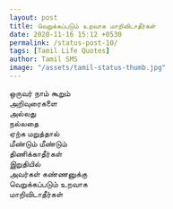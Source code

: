 ```yaml
---
layout: post
title: வெறுக்கப்படும் உறவாக மாறிவிடாதீர்கள் 
date: 2020-11-16 15:12 +0530
permalink: /status-post-10/
tags: [Tamil Life Quotes]
author: Tamil SMS
image: "/assets/tamil-status-thumb.jpg"
---
```


ஒருவர் நாம் கூறும்  
அறிவுரைகளை  
அல்லது  
நல்லதை  
ஏற்க மறுத்தால்  
மீண்டும் மீண்டும்  
திணிக்காதீர்கள்  
இறுதியில்  
அவர்கள் கண்ணனுக்கு  
வெறுக்கப்படும் உறவாக  
மாறிவிடாதீர்கள்

